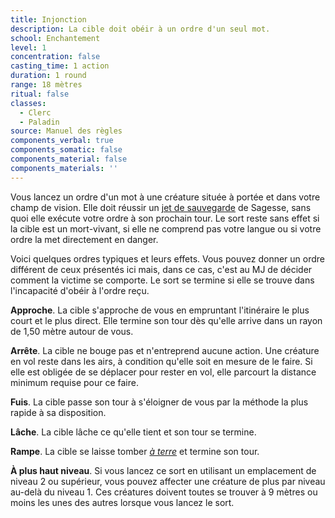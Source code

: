 ```yaml
---
title: Injonction
description: La cible doit obéir à un ordre d'un seul mot.
school: Enchantement
level: 1
concentration: false
casting_time: 1 action
duration: 1 round
range: 18 mètres
ritual: false
classes:
  - Clerc
  - Paladin
source: Manuel des règles
components_verbal: true
components_somatic: false
components_material: false
components_materials: ''
---
```

Vous lancez un ordre d'un mot à une créature située à portée et dans votre champ de vision. Elle doit réussir un [jet de sauvegarde](/utiliser-les-caracteristiques/#jets-de-sauvegarde) de Sagesse, sans quoi elle exécute votre ordre à son prochain tour. Le sort reste sans effet si la cible est un mort-vivant, si elle ne comprend pas votre langue ou si votre ordre la met directement en danger.

Voici quelques ordres typiques et leurs effets. Vous pouvez donner un ordre différent de ceux présentés ici mais, dans ce cas, c'est au MJ de décider comment la victime se comporte. Le sort se termine si elle se trouve dans l'incapacité d'obéir à l'ordre reçu.

**Approche**. La cible s'approche de vous en empruntant l'itinéraire le plus court et le plus direct. Elle termine son tour dès qu'elle arrive dans un rayon de 1,50 mètre autour de vous.

**Arrête**. La cible ne bouge pas et n'entreprend aucune action. Une créature en vol reste dans les airs, à condition qu'elle soit en mesure de le faire. Si elle est obligée de se déplacer pour rester en vol, elle parcourt la distance minimum requise pour ce faire.

**Fuis**. La cible passe son tour à s'éloigner de vous par la méthode la plus rapide à sa disposition.

**Lâche**. La cible lâche ce qu'elle tient et son tour se termine.

**Rampe**. La cible se laisse tomber [_à terre_](/gerer-la-sante-du-personnage/#a-terre) et termine son tour.

**À plus haut niveau**. Si vous lancez ce sort en utilisant un emplacement de niveau 2 ou supérieur, vous pouvez affecter une créature de plus par niveau au-delà du niveau 1. Ces créatures doivent toutes se trouver à 9 mètres ou moins les unes des autres lorsque vous lancez le sort.
